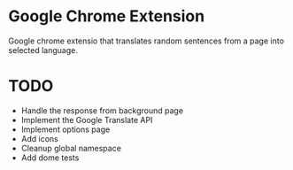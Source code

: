 Google Chrome Extension
=======================

Google chrome extensio that translates random sentences from a page into selected language.

TODO
====

* Handle the response from background page
* Implement the Google Translate API
* Implement options page
* Add icons
* Cleanup global namespace
* Add dome tests
